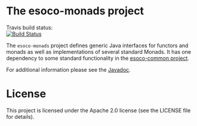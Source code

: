 # The esoco-monads project

Travis build status:  
[![Build Status](https://www.travis-ci.org/esoco/esoco-monads.svg?branch=master)](https://www.travis-ci.org/esoco/esoco-monads)

The `esoco-monads` project defines generic Java interfaces for functors and monads as well as implementations of several standard  Monads. It has one dependency to some standard functionality in the [esoco-common project](https://esoco.github.io/esoco-common/). 

For additional information please see the [Javadoc](http://esoco.github.io/esoco-monads/javadoc/).

# License

This project is licensed under the Apache 2.0 license (see the LICENSE file for details).  